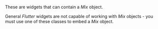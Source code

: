These are widgets that can contain a _Mix_ object.

General _Flutter_ widgets are not capable of working with _Mix_ objects - you must use one of these classes to embed a _Mix_ object.